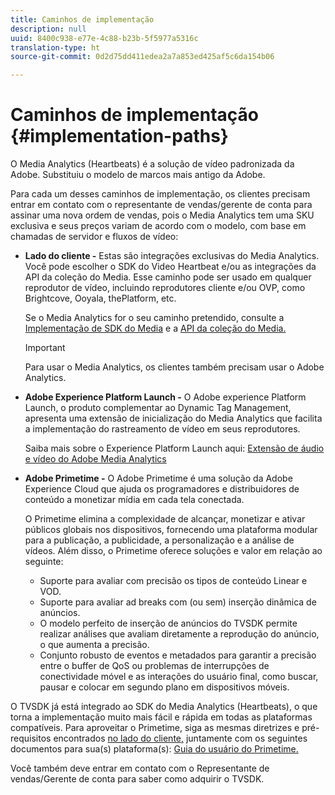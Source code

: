 ```yaml
---
title: Caminhos de implementação
description: null
uuid: 8400c938-e77e-4c88-b23b-5f5977a5316c
translation-type: ht
source-git-commit: 0d2d75dd411edea2a7a853ed425af5c6da154b06

---
```



# Caminhos de implementação {#implementation-paths}

O Media Analytics (Heartbeats) é a solução de vídeo padronizada da Adobe. Substituiu o modelo de marcos mais antigo da Adobe.

Para cada um desses caminhos de implementação, os clientes precisam entrar em contato com o representante de vendas/gerente de conta para assinar uma nova ordem de vendas, pois o Media Analytics tem uma SKU exclusiva e seus preços variam de acordo com o modelo, com base em chamadas de servidor e fluxos de vídeo:

* **Lado do cliente -** Estas são integrações exclusivas do Media Analytics. Você pode escolher o SDK do Video Heartbeat e/ou as integrações da API da coleção do Media. Esse caminho pode ser usado em qualquer reprodutor de vídeo, incluindo reprodutores cliente e/ou OVP, como Brightcove, Ooyala, thePlatform, etc.

   Se o Media Analytics for o seu caminho pretendido, consulte a [Implementação de SDK do Media](/help/sdk-implement/setup/setup-overview.md) e a [API da coleção do Media.](/help/media-collection-api/mc-api-overview.md)

   >[!IMPORTANT]
   >
   >Para usar o Media Analytics, os clientes também precisam usar o Adobe Analytics.

* **Adobe Experience Platform Launch -** O Adobe experience Platform Launch, o produto complementar ao Dynamic Tag Management, apresenta uma extensão de inicialização do Media Analytics que facilita a implementação do rastreamento de vídeo em seus reprodutores.

   Saiba mais sobre o Experience Platform Launch aqui: [Extensão de áudio e vídeo do Adobe Media Analytics](https://docs.adobe.com/content/help/pt-BR/launch/using/extensions-ref/adobe-extension/media-analytics-extension/overview.html)
* **Adobe Primetime -** O Adobe Primetime é uma solução da Adobe Experience Cloud que ajuda os programadores e distribuidores de conteúdo a monetizar mídia em cada tela conectada.

   O Primetime elimina a complexidade de alcançar, monetizar e ativar públicos globais nos dispositivos, fornecendo uma plataforma modular para a publicação, a publicidade, a personalização e a análise de vídeos. Além disso, o Primetime oferece soluções e valor em relação ao seguinte:

   * Suporte para avaliar com precisão os tipos de conteúdo Linear e VOD.
   * Suporte para avaliar ad breaks com (ou sem) inserção dinâmica de anúncios.
   * O modelo perfeito de inserção de anúncios do TVSDK permite realizar análises que avaliam diretamente a reprodução do anúncio, o que aumenta a precisão.
   * Conjunto robusto de eventos e metadados para garantir a precisão entre o buffer de QoS ou problemas de interrupções de conectividade móvel e as interações do usuário final, como buscar, pausar e colocar em segundo plano em dispositivos móveis.
<!--
   * Integrated support for Nielsen DTVR (linear) with ID3 metadata and DCR with CMS metadata.
-->

O TVSDK já está integrado ao SDK do Media Analytics (Heartbeats), o que torna a implementação muito mais fácil e rápida em todas as plataformas compatíveis. <!--Primetime also supports the partnership with Nielsen.--> Para aproveitar o Primetime, siga as mesmas diretrizes e pré-requisitos encontrados [no lado do cliente,](/help/intro-to-ava/implementation-paths/client-side-path.md) juntamente com os seguintes documentos para sua(s) plataforma(s): [Guia do usuário do Primetime.](https://helpx.adobe.com/br/primetime/user-guide.html)

Você também deve entrar em contato com o Representante de vendas/Gerente de conta para saber como adquirir o TVSDK.

